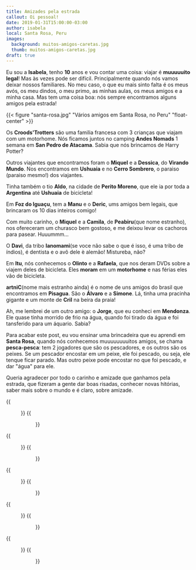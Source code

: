 ```yaml
---
title: Amizades pela estrada
callout: Oi pessoal!
date: 2019-01-31T15:00:00-03:00
author: isabela
local: Santa Rosa, Peru
images:
  background: muitos-amigos-caretas.jpg
  thumb: muitos-amigos-caretas.jpg
draft: true
---
```


Eu sou a **Isabela**, tenho **10** anos e vou contar uma coisa: viajar é **muuuuuito legal**! Mas às vezes pode ser difícil. Principalmente quando nós vamos deixar nossos familiares. No meu caso, o que eu mais sinto falta é os meus avós, os meu dindos, o meu primo, as minhas aulas, os meus amigos e a minha casa. Mas tem uma coisa boa: nós sempre encontramos alguns amigos pela estrada! 

{{< figure "santa-rosa.jpg" "Vários amigos em Santa Rosa, no Peru" "float-center" >}}

Os **Croods'Trotters** são uma familia francesa com 3 crianças que viajam com um motorhome. Nós ficamos juntos no camping **Andes Nomads** 1 semana em **San Pedro de Atacama**. Sabia que nós brincamos de Harry Potter?

Outros viajantes que encontramos foram o **Miquel** e a **Dessica**, do **Virando Mundo**. Nos encontramos em **Ushuaia** e no **Cerro Sombrero**, o paraiso (paraiso mesmo!) dos viajantes.

Tinha também o tio **Aldo**, na cidade de **Perito Moreno**, que ele ia por toda a **Argentina** até **Ushuaia** de bicicleta!

Em **Foz do Iguaçu**, tem a **Manu** e o **Deric**, ums amigos bem legais, que brincaram os 10 dias inteiros comigo!

Com muito carinho, o **Miquel** e a **Camila**, de **Peabiru**(que nome estranho), nos ofereceram um churasco bem gostoso, e me deixou levar os cachoros para pasear. Huuummm...

O **Davi**, da tribo **Ianomami**(se voce não sabe o que é isso, é uma tribo de índios), é dentista e o avô dele è alemão! Mistureba, não?

Em **Itu**, nós conhecemos o **Olinto** e a **Rafaela**, que nos deram DVDs sobre a viajem deles de bicicleta. Eles **moram** em um **motorhome** e nas férias eles vão de bicicleta.

**artniC**(nome mais estranho ainda) é o nome de uns amigos do brasil que encontramos em **Pisagua**. São o **Álvaro** e a **Simone**. Lá, tinha uma pracinha gigante e um monte de **Cril** na beira da praia!
 
Ah, me lembrei de um outro amigo: o **Jorge**, que eu conheci em **Mendonza**. Ele quase tinha morrido de frio na água, quando foi tirado da água e foi tansferido para um áquario. Sabia?

Para acabar este post, eu vou ensinar uma brincadeira que eu aprendi em **Santa Rosa**, quando nós conhecemos muuuuuuuuitos amigos, se chama **pesca-pesca**: tem 2 jogadores que são os pescadores, e os outros são os peixes. Se um pescador encostar em um peixe, ele foi pescado, ou seja, ele tenque ficar parado. Mas outro peixe pode encostar no que foi pescado, e dar "água" para ele.

Queria agradecer por todo o carinho e amizade que ganhamos pela estrada, que fizeram a gente dar boas risadas, conhecer novas hitórias, saber mais sobre o mundo e é claro, sobre amizade.

<div class="clearfix">
{{<figure "muitos-amigos.jpg" "os Croods Trotters e os Cris (o pai e o filho tem o mesmo nome)" "float-left">}}
{{<figure "tio-aldo.jpg" "dando tchau para o Tio Aldo" "float-right">}}
</div>

<div class="clearfix">
{{<figure "tio-davi-2.jpg" "em Barilotche, o tio Davi e os amigos dele" "float-left">}}
{{<figure "olinto-e-rafaela.jpg" "conversando co o Olinto e a Rafaela á noite" "float-right">}}
</div>

<div class="clearfix">
{{<figure "maiquel-e-clara.jpg" "Maiquel e a Clara em Ushuaia" "float-left" "600x750">}}
{{<figure "virando-mundo.jpg" "Virando Mundo e os 6overlanders em Cerro Sombrero" "float-right" "600x750">}}
</div>

<div class="clearfix">
{{<figure "foz-do-iguacu.jpg" "eu e a Manu brincando no castelinho do camping" "float-left">}}
{{<figure "miquel-e-camila.jpg" "nós com o Miquel e a Camila antes do delicioso churrasco" "float-right">}}
</div>

<div class="clearfix">
{{<figure "artnic.jpg" "na beira da praia, com a Simone e o Álvoro na frente do caminhãosão que eles usavam" "float-left">}}
{{<figure "jorge.jpg" "eu com o Jorge, que é uma tartaruga!" "float-right">}}
</div>


